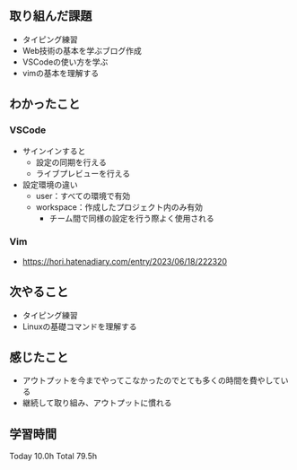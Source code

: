 ## 取り組んだ課題
- タイピング練習
- Web技術の基本を学ぶブログ作成
- VSCodeの使い方を学ぶ
- vimの基本を理解する
## わかったこと
### VSCode
- サインインすると
  - 設定の同期を行える
  - ライブプレビューを行える
- 設定環境の違い
  - user：すべての環境で有効
  - workspace：作成したプロジェクト内のみ有効
    - チーム間で同様の設定を行う際よく使用される
### Vim
- https://hori.hatenadiary.com/entry/2023/06/18/222320
## 次やること
- タイピング練習
- Linuxの基礎コマンドを理解する
## 感じたこと
- アウトプットを今までやってこなかったのでとても多くの時間を費やしている
- 継続して取り組み、アウトプットに慣れる
## 学習時間
Today 10.0h Total 79.5h
